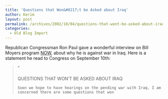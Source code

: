 ```yaml
---
title: 'Questions that Won&#8217;t be Asked about Iraq'
author: Kerim
layout: post
permalink: /archives/2002/10/04/questions-that-wont-be-asked-about-iraq/
categories:
  - Old Blog Import
---
```

Republican Congressman Ron Paul gave a wonderful interview on Bill Moyers program <a href="http://www.pbs.org/now/thisweek/index.html" onclick="_gaq.push(['_trackEvent', 'outbound-article', 'http://www.pbs.org/now/thisweek/index.html', 'NOW']);" >NOW</a>, about why he is against war in Iraq. Here is a statement he read to Congress on September 10th:


>   &#8221;<br /> <br /> QUESTIONS THAT WON&#8217;T BE ASKED ABOUT IRAQ 
>   
>   
>     Soon we hope to have hearings on the pending war with Iraq. I am concerned there are some questions that won
>   
>   

>   
>  